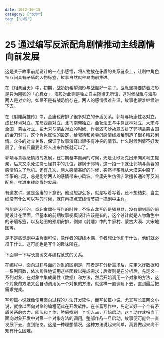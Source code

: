 ```yaml
---
date: 2022-10-15
category: ["文学"] 
tag: ["小说"]
---
```


# 25 通过编写反派配角剧情推动主线剧情向前发展

这是关于故事前期设计的一点小感悟，将人物放在矛盾的关系链条上，让剧中角色相互间具有矛盾的人物标签，故事自然就容易向前推进。

在《相亲当天》中，初期，战奶奶希望海彤与战胤好一辈子。战胤坚持要防着海彤是只为圈钱的「心机女」，海彤对此则是独立自主随缘无所谓，这时候战胤与海彤两人是对立的，如果不是有战奶奶存在，两人的感情很难升温，故事也很难继续讲下去。

在《射雕英雄传》中，金庸也安排了很多对立的矛盾关系。郭靖与杨康性格对立，成长环境对立。东邪西毒对立，北丐南帝独立。金轮法王与中原武林对立。大宋与金国、蒙古对立。在大宋与蒙古对立的时候，作者还巧妙故意安排了郭靖是蒙古国的金刀驸马，这个角色属性的设定，给郭靖和黄蓉的感情线发展制造了很多精彩剧情。众多的对立关系，保证了故事演绎出很多有冲突的情节。什么时候剧情不好发展了，作者只需要让坏人出来作妖就可以了。

郭靖与黄蓉感情线的发展，在后期基本圆满的时候，先是让欧阳克出来向黄岛主提亲，后来又杀死江南七怪其中的几位，嫁祸于郭靖，这一招一下就让郭靖与黄蓉的感情陷入了危机。还有几次，两人感情甚好的时候，突然华筝就从大漠来中原了。华筝的出现，总是能给两人的感情带来小风波。金庸先生仿佛非常擅长通过写反派配角，推进主线剧情的发展。

有道友讲，这是金庸的下意识，他没想那么多，就是写着写着，还不想结束，当主线没有什么可以写的时候，就在再搞点支线情节搞一搞剧中主角。

可能是这样的，或许金庸在写作的时候，不像古龙写的是强悬疑，没有很刻意的前期设计在里面。但基本的前期故事梗概设计应该是有的，这个设计就是人物角色中的矛盾标签，以及地图的预期安排，例如《射雕》中的牛家村、蒙古大漠、大宋地图等。

是不是感觉剧中主角很可伶，像作者的提线木偶，作者想让他们干什么，他们就必须干什么。这可能也是写作的趣味所在。

下面聊一下写长篇网文与编程范式的关系。

在编程中，面向过程与面向对象的区别是，前者是在分析需求后，先定义好数据和一系列函数，依次线性地调用这些函数以完成需求；后者则是在分析后，先定义一系列对象，在对象中集成属性（数据）和方法，然后开始调用一个对象的方法，这个对象的方法又会自动调用另一个对象的方法，就这样一直调用下去，直到最后把需求完成。

写短篇小说就像使用面向过程的方法开发软件，而写长篇小说，尤其写长篇网文小说，就像以面向对象的编程范式在开发软件。在长篇写作中，先定义好一个个有矛盾关系的势力、团队和个体，然后找到一个切入点，开始启动，这个动作就相当于面向对象开发中对第一个对象方法的调用，整部作品一旦启动，故事便可能会一直发展下去，直到结束。这是一种理想情况，这种方法说起来简单，真要做起来尚不知有什么困难。